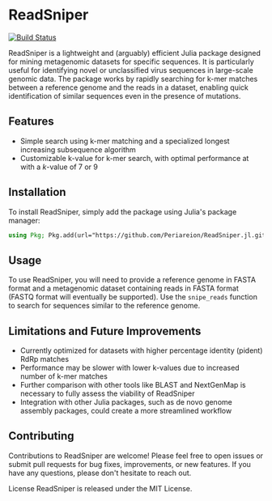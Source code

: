 # ReadSniper

[![Build Status](https://github.com/Periareion/ReadSniper.jl/actions/workflows/CI.yml/badge.svg?branch=master)](https://github.com/Periareion/ReadSniper.jl/actions/workflows/CI.yml?query=branch%3Amaster)

ReadSniper is a lightweight and (arguably) efficient Julia package designed for mining metagenomic datasets for specific sequences. It is particularly useful for identifying novel or unclassified virus sequences in large-scale genomic data. The package works by rapidly searching for k-mer matches between a reference genome and the reads in a dataset, enabling quick identification of similar sequences even in the presence of mutations.

## Features
- Simple search using k-mer matching and a specialized longest increasing subsequence algorithm
- Customizable k-value for k-mer search, with optimal performance at with a $k$-value of $7$ or $9$

## Installation
To install ReadSniper, simply add the package using Julia's package manager:
```julia
using Pkg; Pkg.add(url="https://github.com/Periareion/ReadSniper.jl.git")
```

## Usage
To use ReadSniper, you will need to provide a reference genome in FASTA format and a metagenomic dataset containing reads in FASTA format (FASTQ format will eventually be supported). Use the `snipe_reads` function to search for sequences similar to the reference genome.

## Limitations and Future Improvements
- Currently optimized for datasets with higher percentage identity (pident) RdRp matches
- Performance may be slower with lower k-values due to increased number of k-mer matches
- Further comparison with other tools like BLAST and NextGenMap is necessary to fully assess the viability of ReadSniper
- Integration with other Julia packages, such as de novo genome assembly packages, could create a more streamlined workflow

## Contributing
Contributions to ReadSniper are welcome! Please feel free to open issues or submit pull requests for bug fixes, improvements, or new features. If you have any questions, please don't hesitate to reach out.

License
ReadSniper is released under the MIT License.
